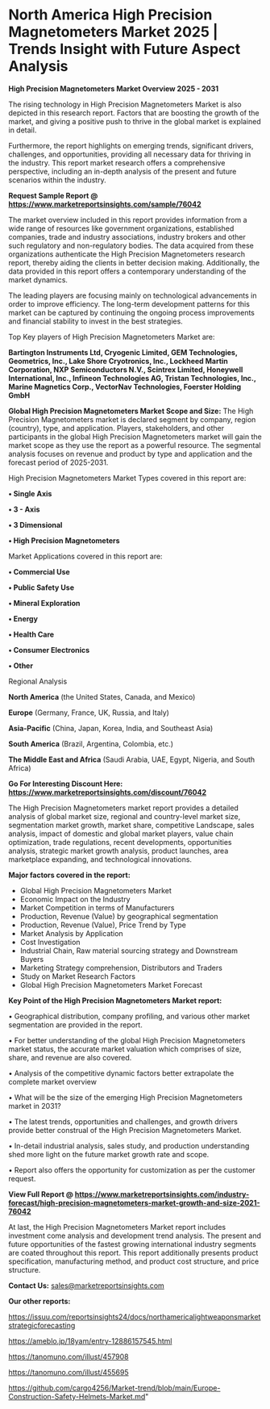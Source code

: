 # North America High Precision Magnetometers Market 2025 | Trends Insight with Future Aspect Analysis

<Strong> High Precision Magnetometers Market Overview 2025 - 2031</strong>

The rising technology in High Precision Magnetometers Market is also depicted in this research report. Factors that are boosting the growth of the market, and giving a positive push to thrive in the global market is explained in detail.

Furthermore, the report highlights on emerging trends, significant drivers, challenges, and opportunities, providing all necessary data for thriving in the industry. This report market research offers a comprehensive perspective, including an in-depth analysis of the present and future scenarios within the industry.

<strong>Request Sample Report @ <a href=https://www.marketreportsinsights.com/sample/76042>https://www.marketreportsinsights.com/sample/76042</a></strong>

The market overview included in this report provides information from a wide range of resources like government organizations, established companies, trade and industry associations, industry brokers and other such regulatory and non-regulatory bodies. The data acquired from these organizations authenticate the High Precision Magnetometers research report, thereby aiding the clients in better decision making. Additionally, the data provided in this report offers a contemporary understanding of the market dynamics.

The leading players are focusing mainly on technological advancements in order to improve efficiency. The long-term development patterns for this market can be captured by continuing the ongoing process improvements and financial stability to invest in the best strategies.

Top Key players of High Precision Magnetometers Market are:

<strong>Bartington Instruments Ltd, Cryogenic Limited, GEM Technologies, Geometrics, Inc., Lake Shore Cryotronics, Inc., Lockheed Martin Corporation, NXP Semiconductors N.V., Scintrex Limited, Honeywell International, Inc., Infineon Technologies AG, Tristan Technologies, Inc., Marine Magnetics Corp., VectorNav Technologies, Foerster Holding GmbH</strong>

<strong><b>Global High Precision Magnetometers Market Scope and Size:</b></strong>
The High Precision Magnetometers market is declared segment by company, region (country), type, and application. Players, stakeholders, and other participants in the global High Precision Magnetometers market will gain the market scope as they use the report as a powerful resource. The segmental analysis focuses on revenue and product by type and application and the forecast period of 2025-2031.

High Precision Magnetometers Market Types covered in this report are:

<strong>• Single Axis

• 3 - Axis

• 3 Dimensional

• High Precision Magnetometers</strong>

Market Applications covered in this report are:

<strong>• Commercial Use

• Public Safety Use

• Mineral Exploration

• Energy

• Health Care

• Consumer Electronics

• Other</strong> 

Regional Analysis

<strong>North America</strong> (the United States, Canada, and Mexico)

<strong>Europe</strong> (Germany, France, UK, Russia, and Italy)

<strong>Asia-Pacific</strong> (China, Japan, Korea, India, and Southeast Asia)

<strong>South America</strong> (Brazil, Argentina, Colombia, etc.)

<strong>The Middle East and Africa</strong> (Saudi Arabia, UAE, Egypt, Nigeria, and South Africa)

<strong>Go For Interesting Discount Here: <a href=https://www.marketreportsinsights.com/discount/76042>https://www.marketreportsinsights.com/discount/76042</a></strong>

The High Precision Magnetometers market report provides a detailed analysis of global market size, regional and country-level market size, segmentation market growth, market share, competitive Landscape, sales analysis, impact of domestic and global market players, value chain optimization, trade regulations, recent developments, opportunities analysis, strategic market growth analysis, product launches, area marketplace expanding, and technological innovations.

<strong><b>Major factors covered in the report:</b></strong>
<ul>
  <li>Global High Precision Magnetometers Market </li>
  <li>Economic Impact on the Industry</li>
  <li>Market Competition in terms of Manufacturers</li>
  <li>Production, Revenue (Value) by geographical segmentation</li>
  <li>Production, Revenue (Value), Price Trend by Type</li>
  <li>Market Analysis by Application</li>
  <li>Cost Investigation</li>
  <li>Industrial Chain, Raw material sourcing strategy and Downstream Buyers</li>
  <li>Marketing Strategy comprehension, Distributors and Traders</li>
  <li>Study on Market Research Factors</li>
  <li>Global High Precision Magnetometers Market Forecast</li>
</ul>

<strong><b>Key Point of the High Precision Magnetometers Market report:</b></strong>

• Geographical distribution, company profiling, and various other market segmentation are provided in the report.

• For better understanding of the global High Precision Magnetometers market status, the accurate market valuation which comprises of size, share, and revenue are also covered.

• Analysis of the competitive dynamic factors better extrapolate the complete market overview

• What will be the size of the emerging High Precision Magnetometers market in 2031?

• The latest trends, opportunities and challenges, and growth drivers provide better construal of the High Precision Magnetometers Market.

• In-detail industrial analysis, sales study, and production understanding shed more light on the future market growth rate and scope.

• Report also offers the opportunity for customization as per the customer request.

<strong><b>View Full Report @ <a href=https://www.marketreportsinsights.com/industry-forecast/high-precision-magnetometers-market-growth-and-size-2021-76042>https://www.marketreportsinsights.com/industry-forecast/high-precision-magnetometers-market-growth-and-size-2021-76042</a></b></strong>


At last, the High Precision Magnetometers Market report includes investment come analysis and development trend analysis. The present and future opportunities of the fastest growing international industry segments are coated throughout this report. This report additionally presents product specification, manufacturing method, and product cost structure, and price structure.

<strong>Contact Us:</strong>
sales@marketreportsinsights.com

<strong>Our other reports:</strong>

<a href=https://issuu.com/reportsinsights24/docs/northamericalightweaponsmarketstrategicforecasting>https://issuu.com/reportsinsights24/docs/northamericalightweaponsmarketstrategicforecasting</a>

<a href=https://ameblo.jp/18yam/entry-12886157545.html>https://ameblo.jp/18yam/entry-12886157545.html</a>

<a href=https://tanomuno.com/illust/457908>https://tanomuno.com/illust/457908</a>

<a href=https://tanomuno.com/illust/455695>https://tanomuno.com/illust/455695</a>

<a href=https://github.com/cargo4256/Market-trend/blob/main/Europe-Construction-Safety-Helmets-Market.md>https://github.com/cargo4256/Market-trend/blob/main/Europe-Construction-Safety-Helmets-Market.md</a>"

